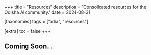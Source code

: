 +++
title = "Resources"
description = "Consolidated resources for the Odisha AI community."
date = 2024-08-31

[taxonomies]
tags = ["odia", "resources"]

[extra]
toc = false
+++

## Coming Soon...
